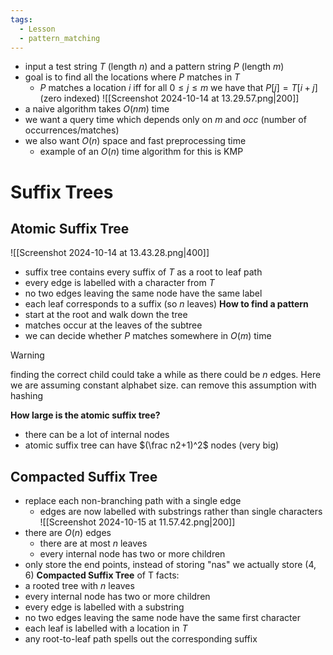 ```yaml
---
tags:
  - Lesson
  - pattern_matching
---
```

- input a test string $T$ (length $n$) and a pattern string $P$ (length $m$)
- goal is to find all the locations where $P$ matches in $T$
	- $P$ matches a location $i$ iff for all $0\leq j \leq m$ we have that $P[j]=T[i+j]$ (zero indexed)
![[Screenshot 2024-10-14 at 13.29.57.png|200]]
- a naive algorithm takes $O(nm)$ time
- we want a query time which depends only on $m$ and $occ$ (number of occurrences/matches)
- we also want $O(n)$ space and fast preprocessing time
	- example of an $O(n)$ time algorithm for this is KMP
# Suffix Trees
## Atomic Suffix Tree
![[Screenshot 2024-10-14 at 13.43.28.png|400]]
- suffix tree contains every suffix of $T$ as a root to leaf path
- every edge is labelled with a character from $T$
- no two edges leaving the same node have the same label
- each leaf corresponds to a suffix (so $n$ leaves)
**How to find a pattern**
- start at the root and walk down the tree
- matches occur at the leaves of the subtree
- we can decide whether $P$ matches somewhere in $O(m)$ time
>[!warning]
finding the correct child could take a while as there could be $n$ edges. Here we are assuming constant alphabet size. can remove this assumption with hashing

**How large is the atomic suffix tree?**
- there can be a lot of internal nodes
- atomic suffix tree can have $(\frac n2+1)^2$ nodes (very big)
## Compacted Suffix Tree
- replace each non-branching path with a single edge 
	- edges are now labelled with substrings rather than single characters 
![[Screenshot 2024-10-15 at 11.57.42.png|200]]
- there are $O(n)$ edges
	- there are at most $n$ leaves
	- every internal node has two or more children
- only store the end points, instead of storing "nas" we actually store $(4,6)$
**Compacted Suffix Tree** of T facts:
- a rooted tree with $n$ leaves
- every internal node has two or more children
- every edge is labelled with a substring
- no two edges leaving the same node have the same first character 
- each leaf is labelled with a location in $T$ 
- any root-to-leaf path spells out the corresponding suffix
